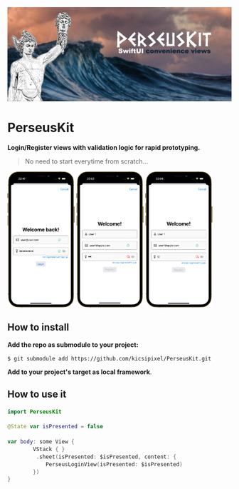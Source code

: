 <p>
	<img src="Perseus.png" />
</p>

# PerseusKit
**Login/Register views with validation logic for rapid prototyping.**
> No need to start everytime from scratch...

<p float="left">
  <img src="login.png" width="30%" />
  <img src="signup.png" width="30%" />
  <img src="signup2.png" width="30%" />
</p>

## How to install
__Add the repo as submodule to your project:__

```
$ git submodule add https://github.com/kicsipixel/PerseusKit.git
```

__Add to your project's target as local framework__.

## How to use it

```swift
import PerseusKit

@State var isPresented = false

var body: some View {
        VStack { }
         .sheet(isPresented: $isPresented, content: {
        	PerseusLoginView(isPresented: $isPresented)
        })
}

```